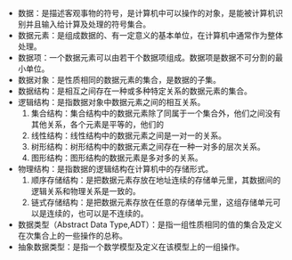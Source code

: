 - 数据：是描述客观事物的符号，是计算机中可以操作的对象，是能被计算机识别并且输入给计算及处理的符号集合。
- 数据元素：是组成数据的、有一定意义的基本单位，在计算机中通常作为整体处理。
- 数据项：一个数据元素可以由若干个数据项组成。数据项是数据不可分割的最小单位。
- 数据对象：是性质相同的数据元素的集合，是数据的子集。
- 数据结构：是相互之间存在一种或多种特定关系的数据元素的集合。
- 逻辑结构：是指数据对象中数据元素之间的相互关系。
  1. 集合结构：集合结构中的数据元素除了同属于一个集合外，他们之间没有其他关系，各个元素是平等的，他们的    
  2. 线性结构：线性结构中的数据元素之间是一对一的关系。
  3. 树形结构：树形结构中的数据元素之间存在一种一对多的层次关系。
  4. 图形结构：图形结构的数据元素是多对多的关系。
- 物理结构：是指数据的逻辑结构在计算机中的存储形式。
  1. 顺序存储结构：是把数据元素存放在地址连续的存储单元里，其数据间的逻辑关系和物理关系是一致的。
  2. 链式存储结构：是把数据元素存放在任意的存储单元里，这组存储单元可以是连续的，也可以是不连续的。
- 数据类型（Abstract Data Type,ADT）：是指一组性质相同的值的集合及定义在次集合上的一些操作的总称。
- 抽象数据类型：是指一个数学模型及定义在该模型上的一组操作。    

